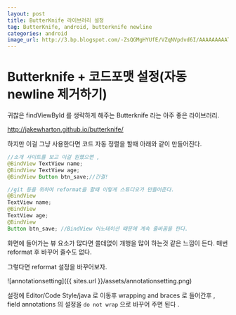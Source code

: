 ```yaml
---
layout: post
title: ButterKnife 라이브러리 설정
tag: ButterKnife, android, butterknife newline
categories: android
image_url: http://3.bp.blogspot.com/-ZsQGMgHYUfE/VZqNVpdvd6I/AAAAAAAAATY/rW1GtlmJ7ss/s1600/butterknife.jpg
---
```


# Butterknife + 코드포맷 설정(자동 newline 제거하기)



귀찮은 findViewById 를 생략하게 해주는 Butterknife 라는 아주 좋은 라이브러리.

http://jakewharton.github.io/butterknife/

하지만 이걸 그냥 사용한다면 코드 자동 정렬을 할때 아래와 같이 만들어진다.



```java
//소개 사이트를 보고 이걸 원했으면 ,
@BindView TextView name;
@BindView TextView age;
@BindView Button btn_save;//간결!

//git 등을 위하여 reformat을 할때 이렇게 스튜디오가 만들어준다.
@BindView
TextView name;
@BindView
TextView age;
@BindView
Button btn_save; //BindView 어노테이션 때문에 계속 줄바꿈을 한다.
```



화면에 들어가는 뷰 요소가 많다면 쓸데없이 개행을 많이 하는것 같은 느낌이 든다. 매번 reformat 후 바꾸어 줄수도 없다.

그렇다면 reformat 설정을 바꾸어보자.



![annotationsetting]({{ sites.url }}/assets/annotationsetting.png)



설정에 Editor/Code Style/java 로 이동후 wrapping and braces 로 들어간후 , field annotations 의 설정을 `do not wrap` 으로 바꾸어 주면 된다 .
